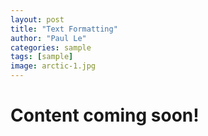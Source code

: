 ```yaml
---
layout: post
title: "Text Formatting"
author: "Paul Le"
categories: sample
tags: [sample]
image: arctic-1.jpg
---
```


# Content coming soon!
